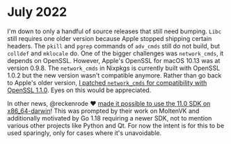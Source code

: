 # July 2022

I'm down to only a handful of source releases that still need bumping. `Libc` still requires one older version because Apple stopped shipping certain headers. The `pkill` and `pgrep` commands of `adv_cmds` still do not build, but `colldef` and `mklocale` do. One of the bigger challenges was `network_cmds`, it depends on OpenSSL. However, Apple's OpenSSL for macOS 10.13 was at version 0.9.8. The `network_cmds` in Nixpkgs is currently built with OpenSSL 1.0.2 but the new version wasn't compatible anymore. Rather than go back to Apple's older version, [I patched `network_cmds` for compatibility with OpenSSL 1.1.0](https://github.com/toonn/nixpkgs/commit/da1a69430cf399d46ffb044f4b3b84e2558b0317). Eyes on this would be appreciated.

In other news, @reckenrode :heart: [made it possible to use the 11.0 SDK on x86_64-darwin](https://github.com/NixOS/nixpkgs/pull/176661)! This was prompted by their work on MoltenVK and additionally motivated by Go 1.18 requiring a newer SDK, not to mention various other projects like Python and Qt. For now the intent is for this to be used sparingly, only for cases where it's unavoidable.
